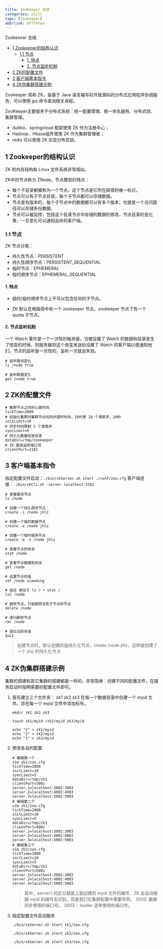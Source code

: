 ```yaml
---
title: ZooKeeper 总结
categories: skill
tags: [Zookeeper]
abbrlink: 6fff97ea
---
```

Zookeeoer 总结

<!-- more -->

<!-- @import "[TOC]" {cmd="toc" depthFrom=2 depthTo=4 orderedList=false} -->

<!-- code_chunk_output -->

- [1 Zookeeper的结构认识](#1-zookeeper的结构认识)
  - [1.1 节点](#11-节点)
    - [1. 特点](#1-特点)
    - [2. 节点监听机制](#2-节点监听机制)
- [2 ZK的配置文件](#2-zk的配置文件)
- [3 客户端基本指令](#3-客户端基本指令)
- [4 ZK伪集群搭建示例](#4-zk伪集群搭建示例)

<!-- /code_chunk_output -->

Zookeeper 简称 ZK，是基于 Java 语言编写的开放源码的分布式应用程序协调服务，可以使用 jps 命令查询相关进程。

ZooKeeper主要服务于分布式系统：统一配置管理、统一命名服务、分布式锁、集群管理。

- dubbo、springcloud 框架使用 ZK 作为注册中心；
- Hadoop、Hbase组件使用 ZK 作为集群管理者；
- redis 可以使用 ZK 实现分布式锁。

## 1 Zookeeper的结构认识

ZK 的内存结构和 Linux 文件系统非常相似。

ZK中的节点称为 ZNode，节点模型的特点：

- 每个子目录都被称为一个节点，这个节点是它所在路径的唯一标识。
- 节点可以有子节点目录，每个子节点都可以存储数据。
- 节点是有版本的，每个子节点中的数据都可以有多个版本，也就是一个访问路径可以存储多份数据。
- 节点可以被监控，包括这个目录节点中存储的数据的修改，节点目录的变化等，一旦变化可以通知监听的客户端。

### 1.1 节点

ZK 节点分类：

- 持久性节点：PERSISTENT
- 持久性顺序节点：PERSISTENT_SEQUENTIAL
- 临时节点：EPHEMERAL
- 临时顺序节点：EPHEMERAL_SEQUENTIAL

#### 1. 特点

- 临时/临时顺序节点上不可以包含任何的子节点。

- ZK 默认在根路径中有一个 zookeeper 节点，zookeeper 节点下有一个 quota 子节点。

#### 2. 节点监听机制

一个 Watch 事件是一个一次性的触发器，当被设置了 Watch 的数据和目录发生了改变的时候，则服务器将这个改变发送给设置了 Watch 的客户端以便通知他们。节点的监听是一次性的，监听一次就会失效。

```bash{.line-numbers}
# 监听路径变化
ls /node true

# 监听数据变化
get /node true
```

## 2 ZK的配置文件

```bash{.line-numbers}
# 集群节点之间的心跳时间
tickTime=2000
# 初始化集群时集群节点的同步超时时间，10代表 10 个滴答声，20秒
initLimit=10
# 同步时间限制 5 个滴答声
syncLimit=5
# 持久化数据存放目录
dataDir=/tmp/zookeeper
# ZK 服务监听端口号
clientPort=2181
```

## 3 客户端基本指令

指定配置文件启动：`./bin/zkServer.sh start ./conf/zoo.cfg`
客户端连接：`./bin/zkCli.sh -server localhost:2181`

```bash{.line-numbers}
# 查看路径节点
ls /node

# 创建一个持久顺序节点：
create -s /node jhlz

# 创建一个临时数据节点
create -e /node jhlz

# 创建一个临时顺序节点
create -e -s /node jhlz

# 查看节点的状态
stat /node

# 查看节点数据和状态
get /node

# 设置节点的值
set /node xiaoming

# 组合 相当于 ls / + stat /
ls2 /node

# 删除节点，只能删除没有子节点的节点
delete /node

# 递归删除节点
rmr /node

# 退出当前会话
quit
```

> 创建节点时，默认创建的是持久化节点。create /node jhlz，这样就创建了一个 jhlz 的持久化节点

## 4 ZK伪集群搭建示例

集群的搭建和其它集群的搭建都是一样的，非常简单：创建不同的配置文件，在服务启动时指明需要的配置文件即可。

1. 首先建立三个文件夹： zk1 zk2 zk3
在每一个数据目录中创建一个 myid 文件。并在每一个 myid 文件中添加标号。

    ```bash{.line-numbers}
    mkdir zk1 zk2 zk3

    touch zk1/myid /zk2/myid zk3/myid

    echo "1" > zk1/myid
    echo "2" > zk2/myid
    echo "3" > zk3/myid
    ```

2. 修改各自的配置

    ```bash{.line-numbers}
    # 编辑第一个
    vim zk1/zoo.cfg
    tickTime=2000
    initLimit=10
    syncLimit=5
    dataDir=/tmp/zk1
    clientPort=3001
    server.1=localhost:3002:3003
    server.2=localhost:4002:4003
    server.3=localhost:5002:5003
    # 编辑第二个
    vim zk1/zoo.cfg
    tickTime=2000
    initLimit=10
    syncLimit=5
    dataDir=/tmp/zk1
    clientPort=4001
    server.1=localhost:3002:3003
    server.2=localhost:4002:4003
    server.3=localhost:5002:5003
    # 编辑第三个
    vim zk3/zoo.cfg
    tickTime=2000
    initLimit=10
    syncLimit=5
    dataDir=/tmp/zk1
    clientPort=5001
    server.1=localhost:3002:3003
    server.2=localhost:4002:4003
    server.3=localhost:5002:5003
    ```

    > 其中，server.1 的区分就是上面创建的 myid 文件的编号，ZK 会自动根据 myid 的编号去识别，但是我们在集群配置中需要写明。
    > 3002: 数据同步使用的端口号。
    > 3003： leader 选举使用的端口号。

3. 指定配置文件启动服务

    ```bash{.line-numbers}
    ./bin/zkServer.sh start zk1/zoo.cfg

    ./bin/zkServer.sh start zk2/zoo.cfg

    ./bin/zkServer.sh start zk3/zoo.cfg
    ```
